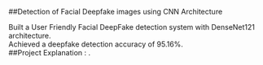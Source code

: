 ##Detection of Facial Deepfake images using CNN Architecture

Built a User Friendly Facial DeepFake detection system with DenseNet121 architecture.<br>
Achieved a deepfake detection accuracy of 95.16%.<br>
##Project Explanation :
. 
